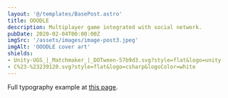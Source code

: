 ```yaml
---
layout: '@/templates/BasePost.astro'
title: OOODLE
description: Multiplayer game integrated with social network.
pubDate: 2020-02-04T00:00:00Z
imgSrc: '/assets/images/image-post3.jpeg'
imgAlt: 'OOODLE cover art'
shields:
- Unity-UGS_|_Matchmaker_|_DOTween-57b9d3.svg?style=flat&logo=unity
- C%23-%23239120.svg?style=flat&logo=csharp&logoColor=white
---
```


Full typography example at [this page](../sixth-post/).
